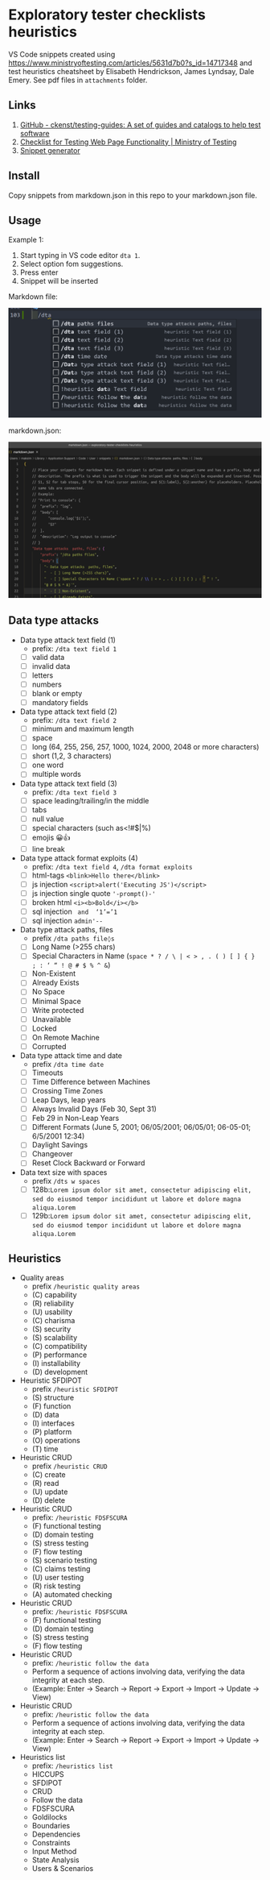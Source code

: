 # Exploratory tester checklists heuristics

VS Code snippets created using <https://www.ministryoftesting.com/articles/5631d7b0?s_id=14717348> and test heuristics cheatsheet by Elisabeth Hendrickson, James Lyndsay, Dale Emery. See pdf files in `attachments` folder.

## Links 

1. [GitHub - ckenst/testing-guides: A set of guides and catalogs to help test software](https://github.com/ckenst/testing-guides)
2. [Checklist for Testing Web Page Functionality | Ministry of Testing](https://www.ministryoftesting.com/articles/5631d7b0?s_id=14717348)
3. [Snippet generator](https://snippet-generator.app/)

## Install

Copy snippets from markdown.json in this repo to your markdown.json file.

## Usage

Example 1:

1. Start typing in VS code editor `dta 1`.
2. Select option fom suggestions.
3. Press enter
4. Snippet will be inserted

Markdown file:  

![Markdown file](media/example1.png)

markdown.json:  

![markdown.json](media/example2.jpg)

## Data type attacks

- Data type attack text field (1)
  - prefix: `/dta text field 1`
  - [ ] valid data
  - [ ] invalid data
  - [ ] letters
  - [ ] numbers
  - [ ] blank or empty
  - [ ] mandatory fields
- Data type attack text field (2)
  - prefix: `/dta text field 2`
  - [ ] minimum and maximum length
  - [ ] space
  - [ ] long (64, 255, 256, 257, 1000, 1024, 2000, 2048 or more characters)
  - [ ] short (1,2, 3 characters)
  - [ ] one word
  - [ ] multiple words
- Data type attack text field (3)
  - prefix: `/dta text field 3`
  - [ ] space leading/trailing/in the middle 
  - [ ] tabs
  - [ ] null value
  - [ ] special characters (such as<!#$|%)
  - [ ] emojis 😀👍
  - [ ] line break
- Data type attack format exploits (4)
  - prefix: `/dta text field 4`, `/dta format exploits`
  - [ ] html-tags `<blink>Hello there</blink>`
  - [ ] js injection `<script>alert('Executing JS')</script>`
  - [ ] js injection single quote `'-prompt()-'`
  - [ ] broken html `<i><b>Bold</i></b>`
  - [ ] sql injection ` and  ‘1’=’1`
  - [ ] sql injection `admin'--`
- Data type attack  paths, files
  - prefix `/dta paths file◊s`
  - [ ] Long Name (>255 chars)
  - [ ] Special Characters in Name (`space * ? / \ | < > , . ( ) [ ] { } ; : ‘ “ !
@ # $ % ^ &`)
  - [ ] Non-Existent
  - [ ] Already Exists
  - [ ] No Space
  - [ ] Minimal Space
  - [ ] Write protected
  - [ ] Unavailable
  - [ ] Locked
  - [ ] On Remote Machine
  - [ ] Corrupted
- Data type attack time and date
  - prefix `/dta time date`
  - [ ] Timeouts
  - [ ] Time Difference between Machines
  - [ ] Crossing Time Zones
  - [ ] Leap Days, leap years
  - [ ] Always Invalid Days (Feb 30, Sept 31)
  - [ ] Feb 29 in Non-Leap Years
  - [ ] Different Formats (June 5, 2001; 06/05/2001; 06/05/01; 06-05-01; 6/5/2001 12:34)
  - [ ] Daylight Savings
  - [ ] Changeover
  - [ ] Reset Clock Backward or Forward
- Data text size with spaces
  - prefix `/dts w spaces`
  - [ ] 128b:`Lorem ipsum dolor sit amet, consectetur adipiscing elit, sed do eiusmod tempor incididunt ut labore et dolore magna aliqua.Lorem`
  - [ ] 129b:`Lorem ipsum dolor sit amet, consectetur adipiscing elit, sed do eiusmod tempor incididunt ut labore et dolore magna aliqua.Lorem `

## Heuristics

- Quality areas
  - prefix `/heuristic quality areas`
  - (C) capability
  - (R) reliability
  - (U) usability
  - (C) charisma
  - (S) security
  - (S) scalability
  - (C) compatibility
  - (P) performance
  - (I) installability
  - (D) development
- Heuristic SFDIPOT
  - prefix `/heuristic SFDIPOT`
  - (S) structure
  - (F) function
  - (D) data
  - (I) interfaces
  - (P) platform
  - (O) operations
  - (T) time
- Heuristic CRUD
  - prefix `/heuristic CRUD`
  - (C) create
  - (R) read
  - (U) update
  - (D) delete
- Heuristic CRUD
  - prefix: `/heuristic FDSFSCURA`
  - (F) functional testing
  - (D) domain testing
  - (S) stress testing
  - (F) flow testing
  - (S) scenario testing
  - (C) claims testing
  - (U) user testing
  - (R) risk testing
  - (A) automated checking
- Heuristic CRUD
  - prefix: `/heuristic FDSFSCURA`
  - (F) functional testing
  - (D) domain testing
  - (S) stress testing
  - (F) flow testing
- Heuristic CRUD
  - prefix: `/heuristic follow the data`
  - Perform a sequence of actions involving data, verifying the data integrity at each step.
  - (Example: Enter → Search → Report → Export → Import → Update → View)
- Heuristic CRUD
  - prefix: `/heuristic follow the data`
  - Perform a sequence of actions involving data, verifying the data integrity at each step.
  - (Example: Enter → Search → Report → Export → Import → Update → View)
- Heuristics list
  - prefix: `/heuristics list`
  - HICCUPS
  - SFDIPOT
  - CRUD
  - Follow the data
  - FDSFSCURA
  - Goldilocks
  - Boundaries
  - Dependencies
  - Constraints
  - Input Method
  - State Analysis
  - Users & Scenarios
